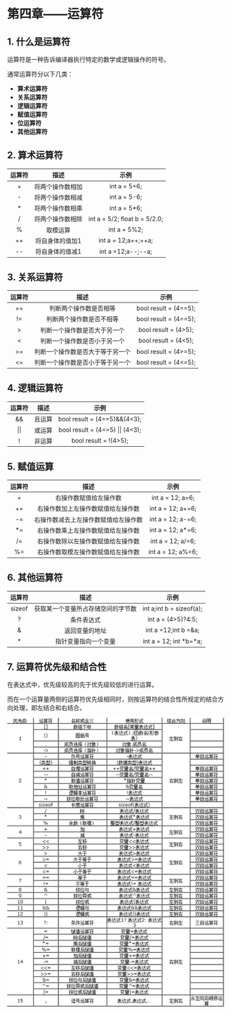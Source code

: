 # 第四章——运算符

## 1. 什么是运算符

运算符是一种告诉编译器执行特定的数学或逻辑操作的符号。

通常运算符分以下几类：
- **算术运算符**
-  **关系运算符**
- **逻辑运算符**
- **赋值运算符**
- **位运算符**
- **其他运算符**

## 2. 算术运算符

| 运算符 |       描述       |              示例               |
| :----: | :--------------: | :-----------------------------: |
|   +    | 将两个操作数相加 |          int a = 5+6;           |
|   -    | 将两个操作数相减 |          int a = 5-6;           |
|   *    | 将两个操作数相乘 |          int a = 5*6;           |
|   /    | 将两个操作数相除 | int a = 5/2;   float b = 5/2.0; |
|   %    |     取模运算     |          int a = 5%2;           |
|   ++   | 将自身体的值加1  |       int a = 12;a++;++a;       |
|   --   | 将自身体的值减1  |       int a =12;a--;--a;        |

## 3. 关系运算符

| 运算符 |               描述               |         示例          |
| :----: | :------------------------------: | :-------------------: |
|   ==   |      判断两个操作数是否相等      | bool result = (4==5); |
|   !=   |     判断两个操作数是否不相等     | bool result = (4==5); |
|   >    |   判断一个操作数是否大于另一个   | bool result = (4>5);  |
|   <    |   判断一个操作数是否小于另一个   | bool result = (4<5);  |
|   >=   | 判断一个操作数是否大于等于另一个 | bool result = (4>=5); |
|   <=   | 判断一个操作数是否小于等于另一个 | bool result = (4<=5); |

## 4. 逻辑运算符


| 运算符 |  描述  |                 示例                 |
| :----: | :----: | :----------------------------------: |
|   &&   | 且运算 |     bool result = (4==5)&&(4<3);     |
|  \|\|  | 或运算 | bool result = (4==5)     \|\| (4<3); |
|   ！   | 非运算 |        bool result = !(4>5);         |

## 5. 赋值运算

| 运算符 |                 描述                 |        示例        |
| :----: | :----------------------------------: | :----------------: |
|   =    |        右操作数赋值给左操作数        |  int a = 12; a=6;  |
|   +=   |  右操作数加上左操作数赋值给左操作数  | int a = 12; a+=6;  |
|   -=   | 右操作数减去上左操作数赋值给左操作数 | int a = 12; a-=6;  |
|   *=   |  右操作数乘上左操作数赋值给左操作数  | int a = 12; a\*=6; |
|   /=   |  右操作数除以左操作数赋值给左操作数  | int a = 12; a/=6;  |
|   %=   |  右操作数取模左操作数赋值给左操作数  | int a = 12; a%=6;  |

## 6. 其他运算符

| 运算符 |                描述                |           示例           |
| :----: | :--------------------------------: | :----------------------: |
| sizeof | 获取某一个变量所占存储空间的字节数 | int a;int b = sizeof(a); |
|   ?    |             条件表达式             |    int a = (4>5)?4:5;    |
|   &    |           返回变量的地址           |   int a =12;int b =&a;   |
|   *    |        指针变量指向一个变量        | int a = 12; int \*b=\*a; |

## 7. 运算符优先级和结合性

在表达式中，优先级较高的先于优先级较低的进行运算。

而在一个运算量两侧的运算符优先级相同时，则按运算符的结合性所规定的结合方向处理，即左结合和右结合。

![运算符优先级和结合性](../images/C语言基础/2.4-1.png)